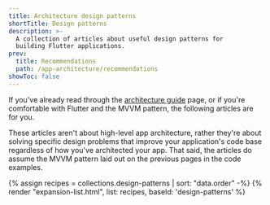 ```yaml
---
title: Architecture design patterns
shortTitle: Design patterns
description: >-
  A collection of articles about useful design patterns for
  building Flutter applications.
prev:
  title: Recommendations
  path: /app-architecture/recommendations
showToc: false
---
```


If you've already read through the [architecture guide][] page,
or if you're comfortable with Flutter and the MVVM pattern,
the following articles are for you.

These articles aren't about high-level app architecture,
rather they're about solving specific design problems that improve your
application's code base regardless of how you've architected your app.
That said, the articles do assume the MVVM pattern laid out on the
previous pages in the code examples.

{% assign recipes = collections.design-patterns | sort: "data.order" -%}
{% render "expansion-list.html", list: recipes, baseId: 'design-patterns' %}

[architecture guide]: /app-architecture/guide
